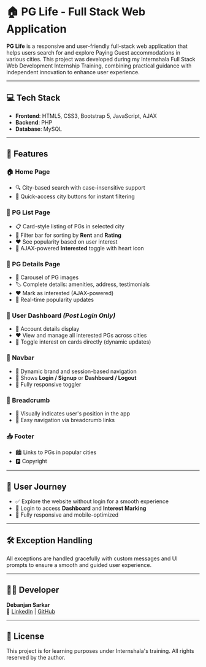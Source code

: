 # 🏠 PG Life - Full Stack Web Application

**PG Life** is a responsive and user-friendly full-stack web application that helps users search for and explore Paying Guest accommodations in various cities. This project was developed during my Internshala Full Stack Web Development Internship Training, combining practical guidance with independent innovation to enhance user experience.


---

## 💻 Tech Stack

- **Frontend**: HTML5, CSS3, Bootstrap 5, JavaScript, AJAX  
- **Backend**: PHP  
- **Database**: MySQL  

---

## 🌟 Features

### 🏠 Home Page
- 🔍 City-based search with case-insensitive support
- 🌆 Quick-access city buttons for instant filtering

### 📃 PG List Page
- 📋 Card-style listing of PGs in selected city
- 🔎 Filter bar for sorting by **Rent** and **Rating**
- ❤️ See popularity based on user interest
- 🧠 AJAX-powered **Interested** toggle with heart icon

### 📑 PG Details Page
- 📸 Carousel of PG images
- 🏷️ Complete details: amenities, address, testimonials
- ❤️ Mark as interested (AJAX-powered)
- 🔄 Real-time popularity updates

### 👤 User Dashboard *(Post Login Only)*
- 📄 Account details display
- ❤️ View and manage all interested PGs across cities
- 🔁 Toggle interest on cards directly (dynamic updates)

### 🔗 Navbar
- 📛 Dynamic brand and session-based navigation
- 👤 Shows **Login / Signup** or **Dashboard / Logout**
- 📱 Fully responsive toggler

### 🧭 Breadcrumb
- 🧩 Visually indicates user's position in the app
- 🔗 Easy navigation via breadcrumb links

### 📥 Footer
- 🏙️ Links to PGs in popular cities
- 🅿️ Copyright

---

## 🚀 User Journey

- ✅ Explore the website without login for a smooth experience
- 🔐 Login to access **Dashboard** and **Interest Marking**
- 🔁 Fully responsive and mobile-optimized

---

## 🛠️ Exception Handling

All exceptions are handled gracefully with custom messages and UI prompts to ensure a smooth and guided user experience.

---

## 👨‍💻 Developer

**Debanjan Sarkar**  
🔗 [LinkedIn](#) | [GitHub](#)

---

## 📜 License

This project is for learning purposes under Internshala's training. All rights reserved by the author.
